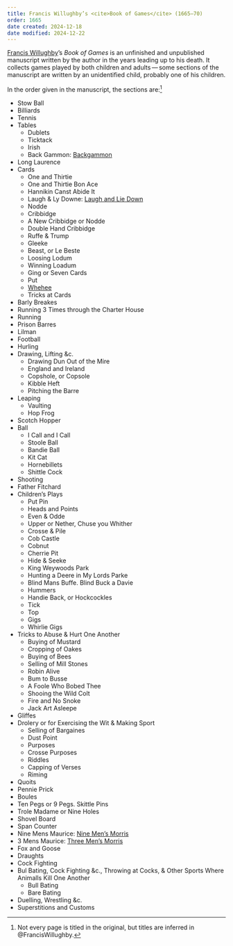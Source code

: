 ```yaml
---
title: Francis Willughby’s <cite>Book of Games</cite> (1665–70)
order: 1665
date created: 2024-12-18
date modified: 2024-12-22
---
```


<p class="lead">
<a href="https://en.wikipedia.org/wiki/Francis_Willughby">Francis Willughby</a>’s <cite>Book of Games</cite> is an unfinished and unpublished manuscript written by the author in the years leading up to his death. It collects games played by both children and adults — some sections of the manuscript are written by an unidentified child, probably one of his children.
</p>

In the order given in the manuscript, the sections are:[^fn0]

[^fn0]: Not every page is titled in the original, but titles are inferred in @FrancisWillughby.

- Stow Ball
- Billiards
- Tennis
- Tables
    - Dublets
    - Ticktack
    - Irish
    - Back Gammon: [Backgammon](games/backgammon/backgammon.md)
- Long Laurence
- Cards
    - One and Thirtie
    - One and Thirtie Bon Ace
    - Hannikin Canst Abide It
    - Laugh & Ly Downe: [Laugh and Lie Down](games/laugh-and-lie-down/laugh-and-lie-down.md)
    - Nodde
    - Cribbidge
    - A New Cribbidge or Nodde
    - Double Hand Cribbidge
    - Ruffe & Trump
    - Gleeke 
    - Beast, or Le Beste
    - Loosing Lodum
    - Winning Loadum
    - Ging or Seven Cards
    - Put
    - [Whehee](games/whehee/whehee.md)
    - Tricks at Cards
- Barly Breakes
- Running 3 Times through the Charter House
- Running
- Prison Barres
- Lilman
- Football
- Hurling
- Drawing, Lifting &c.
    - Drawing Dun Out of the Mire
    - England and Ireland
    - Copshole, or Copsole
    - Kibble Heft
    - Pitching the Barre
-  Leaping
    - Vaulting
    - Hop Frog
- Scotch Hopper
- Ball
    - I Call and I Call
    - Stoole Ball
    - Bandie Ball
    - Kit Cat
    - Hornebillets
    - Shittle Cock
- Shooting
- Father Fitchard
- Children’s Plays
    - Put Pin
    - Heads and Points
    - Even & Odde
    - Upper or Nether, Chuse you Whither
    - Crosse & Pile
    - Cob Castle
    - Cobnut
    - Cherrie Pit
    - Hide & Seeke
    - King Weywoods Park
    - Hunting a Deere in My Lords Parke
    - Blind Mans Buffe. Blind Buck a Davie
    - Hummers
    - Handie Back, or Hockcockles
    - Tick
    - Top
    - Gigs
    - Whirlie Gigs
- Tricks to Abuse & Hurt One Another
    - Buying of Mustard
    - Cropping of Oakes
    - Buying of Bees
    - Selling of Mill Stones
    - Robin Alive
    - Bum to Busse
    - A Foole Who Bobed Thee
    - Shooing the Wild Colt
    - Fire and No Snoke
    - Jack Art Asleepe
- Gliffes
- Drolery or for Exercising the Wit & Making Sport
    - Selling of Bargaines
    - Dust Point
    - Purposes
    - Crosse Purposes
    - Riddles
    - Capping of Verses
    - Riming
- Quoits
- Pennie Prick
- Boules
- Ten Pegs or 9 Pegs. Skittle Pins
- Trole Madame or Nine Holes
- Shovel Board
- Span Counter
- Nine Mens Maurice: [Nine Men’s Morris](games/nine-mens-morris/nine-mens-morris.md)
- 3 Mens Maurice: [Three Men’s Morris](games/three-mens-morris/three-mens-morris.md)
- Fox and Goose
- Draughts
- Cock Fighting
- Bul Bating, Cock Fighting &c., Throwing at Cocks, & Other Sports Where Animalls Kill One Another
    - Bull Bating
    - Bare Bating
- Duelling, Wrestling &c.
- Superstitions and Customs
